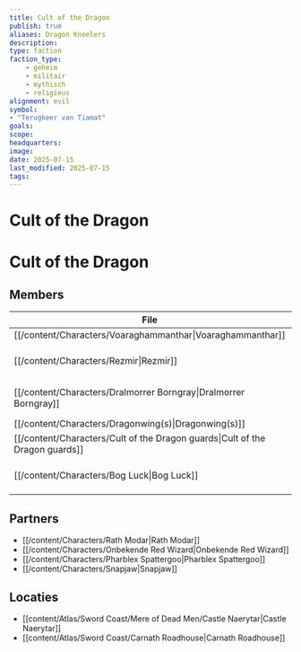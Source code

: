 ```yaml
---
title: Cult of the Dragon
publish: true
aliases: Dragon Kneelers
description: 
type: faction
faction_type: 	
	- geheim
	- militair
	- mythisch
	- religieus
alignment: evil
symbol:
- "Terugkeer van Tiamat"
goals:
scope:
headquarters:
image: 
date: 2025-07-15
last_modified: 2025-07-15
tags: 
---
```

# Cult of the Dragon

# Cult of the Dragon

## Members
| File                                                                           | description                  | deceased |
| ------------------------------------------------------------------------------ | ---------------------------- | -------- |
| [[/content/Characters/Voaraghammanthar\|Voaraghammanthar]]                   | \-                           | \-       |
| [[/content/Characters/Rezmir\|Rezmir]]                                       | Cult of the Dragon leader    | \-       |
| [[/content/Characters/Dralmorrer Borngray\|Dralmorrer Borngray]]             | Caretaker of Castle Naerytar | \-       |
| [[/content/Characters/Dragonwing(s)\|Dragonwing(s)]]                         | \-                           | \-       |
| [[/content/Characters/Cult of the Dragon guards\|Cult of the Dragon guards]] | \-                           | \-       |
| [[/content/Characters/Bog Luck\|Bog Luck]]                                   | Owner of Carnath Roadhouse   | \-       |


## Partners
- [[/content/Characters/Rath Modar|Rath Modar]]
- [[/content/Characters/Onbekende Red Wizard|Onbekende Red Wizard]]
- [[/content/Characters/Pharblex Spattergoo|Pharblex Spattergoo]]
- [[/content/Characters/Snapjaw|Snapjaw]]

## Locaties
- [[content/Atlas/Sword Coast/Mere of Dead Men/Castle Naerytar|Castle Naerytar]]
- [[content/Atlas/Sword Coast/Carnath Roadhouse|Carnath Roadhouse]]
